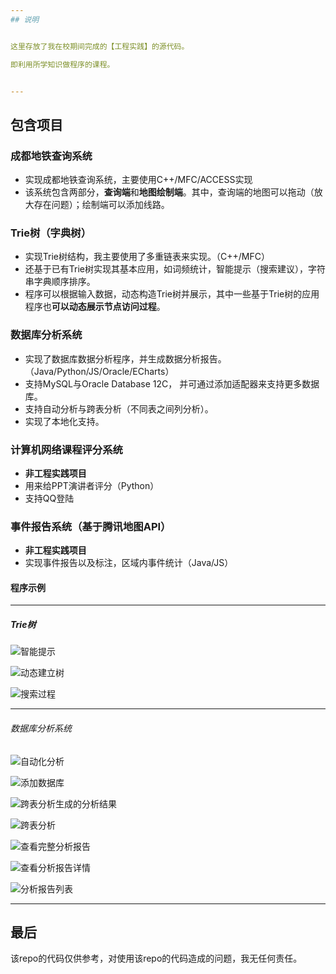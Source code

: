 ```yaml
---
## 说明


这里存放了我在校期间完成的【工程实践】的源代码。

即利用所学知识做程序的课程。


---
```

## 包含项目

### 成都地铁查询系统
* 实现成都地铁查询系统，主要使用C++/MFC/ACCESS实现
* 该系统包含两部分，**查询端**和**地图绘制端**。其中，查询端的地图可以拖动（放大存在问题）；绘制端可以添加线路。

### Trie树（字典树）

* 实现Trie树结构，我主要使用了多重链表来实现。（C++/MFC）
* 还基于已有Trie树实现其基本应用，如词频统计，智能提示（搜索建议），字符串字典顺序排序。
* 程序可以根据输入数据，动态构造Trie树并展示，其中一些基于Trie树的应用程序也**可以动态展示节点访问过程**。

### 数据库分析系统

* 实现了数据库数据分析程序，并生成数据分析报告。（Java/Python/JS/Oracle/ECharts）
* 支持MySQL与Oracle Database 12C， 并可通过添加适配器来支持更多数据库。
* 支持自动分析与跨表分析（不同表之间列分析）。
* 实现了本地化支持。

### 计算机网络课程评分系统

* **非工程实践项目**
* 用来给PPT演讲者评分（Python）
* 支持QQ登陆

### 事件报告系统（基于腾讯地图API）

* **非工程实践项目**
* 实现事件报告以及标注，区域内事件统计（Java/JS）

#### 程序示例

---
##### Trie树

![智能提示](https://github.com/ankanch/cuit-CS-project-practice/blob/master/image/trie1.PNG)


![动态建立树](https://github.com/ankanch/cuit-CS-project-practice/blob/master/image/trie2.PNG)


![搜索过程](https://github.com/ankanch/cuit-CS-project-practice/blob/master/image/trie3.PNG)

---
###### 数据库分析系统

![自动化分析](https://github.com/ankanch/cuit-CS-project-practice/blob/master/image/p1.png)

![添加数据库](https://github.com/ankanch/cuit-CS-project-practice/blob/master/image/p2.png)

![跨表分析生成的分析结果](https://github.com/ankanch/cuit-CS-project-practice/blob/master/image/p3.png)

![跨表分析](https://github.com/ankanch/cuit-CS-project-practice/blob/master/image/p4.png)

![查看完整分析报告](https://github.com/ankanch/cuit-CS-project-practice/blob/master/image/p5.png)

![查看分析报告详情](https://github.com/ankanch/cuit-CS-project-practice/blob/master/image/p6.png)

![分析报告列表](https://github.com/ankanch/cuit-CS-project-practice/blob/master/image/p7.png)

---

## 最后

该repo的代码仅供参考，对使用该repo的代码造成的问题，我无任何责任。


